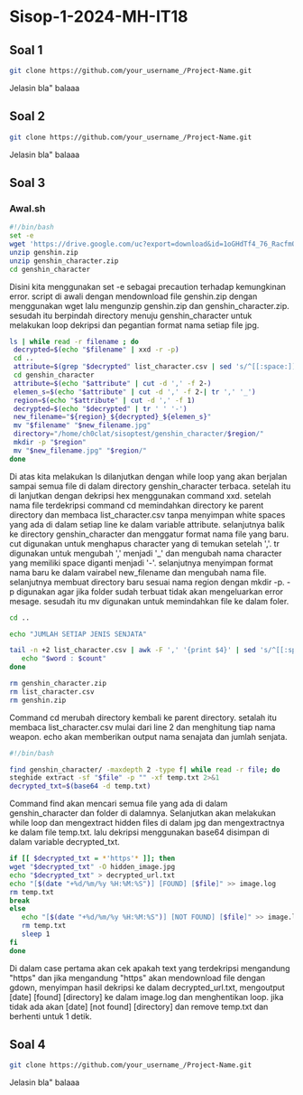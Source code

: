 # Sisop-1-2024-MH-IT18

<!-- Contoh per soal -->
## Soal 1

   ```sh
   git clone https://github.com/your_username_/Project-Name.git
   ```
Jelasin bla" balaaa

<!-- Contoh per soal -->
## Soal 2

   ```sh
   git clone https://github.com/your_username_/Project-Name.git
   ```
Jelasin bla" balaaa

## Soal 3

### Awal.sh
   ```sh
   #!/bin/bash
   set -e
   wget 'https://drive.google.com/uc?export=download&id=1oGHdTf4_76_RacfmQIV4i7os4sGwa9vN' -O genshin.zip
   unzip genshin.zip
   unzip genshin_character.zip
   cd genshin_character
   ```
Disini kita menggunakan set -e sebagai precaution terhadap kemungkinan error. script di awali dengan mendownload file genshin.zip dengan menggunakan wget lalu mengunzip genshin.zip dan genshin_character.zip. sesudah itu berpindah directory menuju genshin_character untuk melakukan loop dekripsi dan pegantian format nama setiap file jpg.
   ```sh
   ls | while read -r filename ; do
	decrypted=$(echo "$filename" | xxd -r -p)
	cd ..
	attribute=$(grep "$decrypted" list_character.csv | sed 's/^[[:space:]]*//;s/[[:space:]]*$//')
	cd genshin_character
	attribute=$(echo "$attribute" | cut -d ',' -f 2-)
	elemen_s=$(echo "$attribute" | cut -d ',' -f 2-| tr ',' '_')
	region=$(echo "$attribute" | cut -d ',' -f 1)
	decrypted=$(echo "$decrypted" | tr ' ' '-')
	new_filename="${region}_${decrypted}_${elemen_s}"
	mv "$filename" "$new_filename.jpg"
	directory="/home/ch0clat/sisoptest/genshin_character/$region/"
	mkdir -p "$region"
	mv "$new_filename.jpg" "$region/"
   done
   ```
Di atas kita melakukan ls dilanjutkan dengan while loop yang akan berjalan sampai semua file di dalam directory genshin_character terbaca. setelah itu di lanjutkan dengan dekripsi hex menggunakan command xxd. setelah nama file terdekripsi command cd memindahkan directory ke parent directory dan membaca list_character.csv tanpa menyimpan white spaces yang ada di dalam setiap line ke dalam variable attribute. selanjutnya balik ke directory genshin_character dan menggatur format nama file yang baru. cut digunakan untuk menghapus character yang di temukan setelah ','. tr digunakan untuk mengubah ',' menjadi '_' dan mengubah nama character yang memiliki space diganti menjadi '-'. selanjutnya menyimpan format nama baru ke dalam vairabel new_filename dan mengubah nama file. selanjutnya membuat directory baru sesuai nama region dengan mkdir -p. -p digunakan agar jika folder sudah terbuat tidak akan mengeluarkan error mesage. sesudah itu mv digunakan untuk memindahkan file ke dalam foler.

   ```sh
   cd ..

   echo "JUMLAH SETIAP JENIS SENJATA"

   tail -n +2 list_character.csv | awk -F ',' '{print $4}' | sed 's/^[[:space:]]*//;s/[[:space:]]*$//' |  sort | uniq -c | while read -r count word; do
      echo "$word : $count"
   done

   rm genshin_character.zip
   rm list_character.csv
   rm genshin.zip
   ```
Command cd merubah directory kembali ke parent directory. setalah itu membaca list_character.csv mulai dari line 2 dan menghitung tiap nama weapon. echo akan memberikan output nama senajata dan jumlah senjata.

   ```sh
   #!/bin/bash

   find genshin_character/ -maxdepth 2 -type f| while read -r file; do
   steghide extract -sf "$file" -p "" -xf temp.txt 2>&1
   decrypted_txt=$(base64 -d temp.txt)
   ```
   Command find akan mencari semua file yang ada di dalam genshin_character dan folder di dalamnya. Selanjutkan akan melakukan while loop dan mengextract hidden files di dalam jpg dan mengextractnya ke dalam file temp.txt. lalu dekripsi menggunakan base64 disimpan di dalam variable decrypted_txt.

   ```sh
   if [[ $decrypted_txt = *'https'* ]]; then
   wget "$decrypted_txt" -O hidden_image.jpg
   echo "$decrypted_txt" > decrypted_url.txt
   echo "[$(date "+%d/%m/%y %H:%M:%S")] [FOUND] [$file]" >> image.log
   rm temp.txt
   break
   else
      echo "[$(date "+%d/%m/%y %H:%M:%S")] [NOT FOUND] [$file]" >> image.log
      rm temp.txt
      sleep 1
   fi
   done
   ```
Di dalam case pertama akan cek apakah text yang terdekripsi mengandung "https" dan jika mengandung "https" akan mendownload file dengan gdown, menyimpan hasil dekripsi ke dalam decrypted_url.txt, mengoutput [date] [found] [directory] ke dalam image.log dan menghentikan loop. jika tidak ada akan [date] [not found] [directory] dan remove temp.txt dan berhenti untuk 1 detik.

<!-- Contoh per soal -->
## Soal 4

   ```sh
   git clone https://github.com/your_username_/Project-Name.git
   ```
Jelasin bla" balaaa
